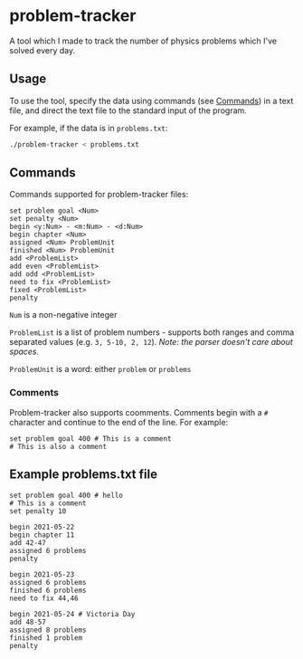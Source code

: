 # problem-tracker

A tool which I made to track the number of physics problems which I've solved every day.

## Usage

To use the tool, specify the data using commands (see [Commands](#commands)) in a text file, and direct the text file to the standard input of the program.

For example, if the data is in `problems.txt`:

```bash
./problem-tracker < problems.txt
```

## Commands

Commands supported for problem-tracker files:

```
set problem goal <Num>
set penalty <Num>
begin <y:Num> - <m:Num> - <d:Num>
begin chapter <Num>
assigned <Num> ProblemUnit
finished <Num> ProblemUnit
add <ProblemList>
add even <ProblemList>
add odd <ProblemList>
need to fix <ProblemList>
fixed <ProblemList>
penalty
```

`Num` is a non-negative integer

`ProblemList` is a list of problem numbers - supports both ranges and comma separated values (e.g. `3, 5-10, 2, 12`). *Note: the parser doesn't care about spaces.*

`ProblemUnit` is a word: either `problem` or `problems`

### Comments

Problem-tracker also supports coomments. Comments begin with a `#` character and continue to the end of the line. For example:

```
set problem goal 400 # This is a comment
# This is also a comment
```

## Example problems.txt file

```
set problem goal 400 # hello
# This is a comment
set penalty 10

begin 2021-05-22
begin chapter 11
add 42-47
assigned 6 problems
penalty

begin 2021-05-23
assigned 6 problems
finished 6 problems
need to fix 44,46

begin 2021-05-24 # Victoria Day
add 48-57
assigned 8 problems
finished 1 problem
penalty
```
